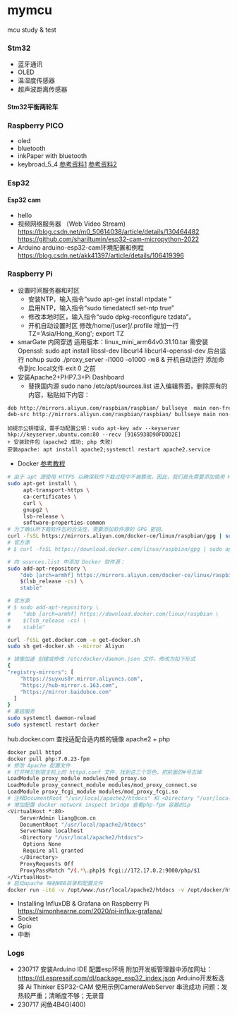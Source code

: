 # mymcu
mcu study &amp; test

### Stm32
- 蓝牙通讯
- OLED
- 温湿度传感器
- 超声波距离传感器

#### Stm32平衡两轮车

### Raspberry PICO
- oled
- bluetooth
- inkPaper with bluetooth
- keybroad_5_4 
  [参考资料1](https://www.instructables.com/Raspberry-Pi-Pico-4x4-Matrix-Keypad-and-1602-LCD-I/)
  [参考资料2](https://how2electronics.com/simple-calculator-using-keypad-oled-raspberry-pi-pico/)

### Esp32

#### Esp32 cam
- hello
- 视频网络服务器 （Web Video Stream) 
	https://blog.csdn.net/m0_50614038/article/details/130464482
	https://github.com/shariltumin/esp32-cam-micropython-2022
- Arduino 
	arduino-esp32-cam环境配置和例程 https://blog.csdn.net/akk41397/article/details/106419396

### Raspberry Pi
- 设置时间服务器和时区
	+ 安装NTP，输入指令“sudo apt-get install ntpdate ”
	+ 启用NTP，输入指令“sudo timedatectl set-ntp true”
	+ 修改本地时区，输入指令“sudo dpkg-reconfigure tzdata”。
	+ 开机自动设置时区 修改/home/[user]/.profile 增加一行 TZ='Asia/Hong_Kong'; export TZ
- smarGate 内网穿透 
 		适用版本：linux_mini_arm64v0.31.10.tar
 		需安装Openssl: sudo apt install libssl-dev libcurl4 libcurl4-openssl-dev
    后台运行 nohup sudo ./proxy_server -i1000 -o1000 -w8 &
    开机自动运行 添加命令到rc.local文件 exit 0 之前
- 安装Apache2+PHP7.3+Pi Dashboard
	+ 替换国内源
	sudo nano /etc/apt/sources.list 进入编辑界面，删除原有的内容，粘贴如下内容： 
```bash
deb http://mirrors.aliyun.com/raspbian/raspbian/ bullseye  main non-free contrib rpi
deb-src http://mirrors.aliyun.com/raspbian/raspbian/ bullseye main non-free contrib rpi
```
	如提示公钥错误，需手动配置公钥：sudo apt-key adv --keyserver hkp://keyserver.ubuntu.com:80 --recv [9165938D90FDDD2E]
	+ 安装软件包（apache2 成功; php 失败）
	安装apache: apt install apache2;systemctl restart apache2.service
- Docker
	[参考教程](https://docker-practice.github.io/zh-cn/install/raspberry-pi.html)
```bash
# 由于 apt 源使用 HTTPS 以确保软件下载过程中不被篡改。因此，我们首先需要添加使用 HTTPS 传输的软件包以及 CA 证书。
sudo apt-get install \
     apt-transport-https \
     ca-certificates \
     curl \
     gnupg2 \
     lsb-release \
     software-properties-common
# 为了确认所下载软件包的合法性，需要添加软件源的 GPG 密钥。
curl -fsSL https://mirrors.aliyun.com/docker-ce/linux/raspbian/gpg | sudo apt-key add -
# 官方源
# $ curl -fsSL https://download.docker.com/linux/raspbian/gpg | sudo apt-key add -

# 向 sources.list 中添加 Docker 软件源：
sudo add-apt-repository \
    "deb [arch=armhf] https://mirrors.aliyun.com/docker-ce/linux/raspbian \
    $(lsb_release -cs) \
    stable"

# 官方源
# $ sudo add-apt-repository \
#    "deb [arch=armhf] https://download.docker.com/linux/raspbian \
#    $(lsb_release -cs) \
#    stable"

curl -fsSL get.docker.com -o get-docker.sh
sudo sh get-docker.sh --mirror Aliyun

# 镜像加速 创建或修改 /etc/docker/daemon.json 文件，修改为如下形式
{
"registry-mirrors": [
    "https://suyxus8r.mirror.aliyuncs.com",
    "https://hub-mirror.c.163.com",
    "https://mirror.baidubce.com"
  ]
}
# 重启服务
sudo systemctl daemon-reload
sudo systemctl restart docker
```
hub.docker.com 查找适配合适内核的镜像 
apache2 + php
```bash
docker pull httpd
docker pull php:7.0.23-fpm
# 修改 Apache 配置文件 
# 打开拷贝到宿主机上的 httpd.conf 文件，找到这三个货色，把前面的#号去掉
LoadModule proxy_module modules/mod_proxy.so
LoadModule proxy_connect_module modules/mod_proxy_connect.so
LoadModule proxy_fcgi_module modules/mod_proxy_fcgi.so
# 注释DocumentRoot "/usr/local/apache2/htdocs" 和 <Directory "/usr/local/apache2/htdocs">...</Directory>
# 增加配置 docker network inspect bridge 查看php-fpm 容器的ip
<VirtualHost *:80>
    ServerAdmin liang@com.cn
    DocumentRoot "/usr/local/apache2/htdocs"
    ServerName localhost
    <Directory "/usr/local/apache2/htdocs">
     Options None
     Require all granted
    </Directory>
    ProxyRequests Off
    ProxyPassMatch ^/(.*\.php)$ fcgi://172.17.0.2:9000/php/$1
</VirtualHost>
# 启动apache 映射WEB目录和配置文件
docker run -itd -v /opt/www:/usr/local/apache2/htdocs -v /opt/docker/httpd.conf:/usr/local/apache2/conf/httpd.conf -p 80:80 httpd
```
- Installing InfluxDB & Grafana on Raspberry Pi
	https://simonhearne.com/2020/pi-influx-grafana/	
- Socket
- Gpio
- 中断

### Logs
 - 230717 安装Arduino IDE 配置esp环境
   附加开发板管理器中添加网址：https://dl.espressif.com/dl/package_esp32_index.json
   Arduino开发板选择 Ai Thinker ESP32-CAM
   使用示例CameraWebServer 串流成功 问题：发热较严重；清晰度不够；无录音
 - 230717 闲鱼4B4G(400)   
   
